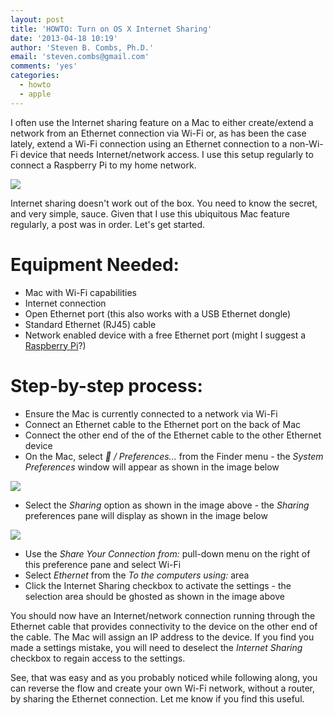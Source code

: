 ```yaml
---
layout: post
title: 'HOWTO: Turn on OS X Internet Sharing'
date: '2013-04-18 10:19'
author: 'Steven B. Combs, Ph.D.'
email: 'steven.combs@gmail.com'
comments: 'yes'
categories:
  - howto
  - apple
---
```


I often use the Internet sharing feature on a Mac to either create/extend a network from an Ethernet connection via Wi-Fi or, as has been the case lately, extend a Wi-Fi connection using an Ethernet connection to a non-Wi-Fi device that needs Internet/network access. I  use this setup regularly to connect a Raspberry Pi to my home network.

![][1]

Internet sharing doesn't work out of the box. You need to know the secret, and very simple, sauce. Given that I use this ubiquitous Mac feature regularly, a post was in order. Let's get started.

# Equipment Needed:
- Mac with Wi-Fi capabilities
- Internet connection
- Open Ethernet port (this also works with a USB Ethernet dongle)
- Standard Ethernet (RJ45) cable
- Network enabled device with a free Ethernet port (might I suggest a [Raspberry Pi][2]?)

# Step-by-step process:
- Ensure the Mac is currently connected to a network via Wi-Fi
- Connect an Ethernet cable to the Ethernet port on the back of Mac
- Connect the other end of the of the Ethernet cable to the other Ethernet device
- On the Mac, select _ / Preferences..._ from the Finder menu - the _System Preferences_ window will appear as shown in the image below

![][3]
- Select the _Sharing_ option as shown in the image above - the _Sharing_ preferences pane will display as shown in the image below

![][4]
- Use the _Share Your Connection from:_ pull-down menu on the right of this preference pane and select Wi-Fi
- Select _Ethernet_ from the _To the computers using:_ area
- Click the Internet Sharing checkbox to activate the settings - the selection area should be ghosted as shown in the image above

You should now have an Internet/network connection running through the Ethernet cable that provides connectivity to the device on the other end of the cable. The Mac will assign an IP address to the device. If you find you made a settings mistake, you will need to deselect the _Internet Sharing_ checkbox to regain access to the settings.

See, that was easy and as you probably noticed while following along, you can reverse the flow and create your own Wi-Fi network, without a router, by sharing the Ethernet connection. Let me know if you find this useful.

[1]: http://2.bp.blogspot.com/-O3qPf_BNyoY/UXBG4gVEGfI/AAAAAAABIXU/z2gq-Rbsd48/s1600/Ethernet.JPG
[2]: http://goo.gl/oyadc
[3]: http://3.bp.blogspot.com/-ubUTlaCNNeI/UXBG4gxWgjI/AAAAAAABIXg/ssPoaTgrvfQ/s1600/System_Preferences_Window.png
[4]: http://4.bp.blogspot.com/-EPI8v4IbxFk/UXBG4rbVBjI/AAAAAAABIXk/FJerLgyYM3s/s1600/Sharing+Window.png
